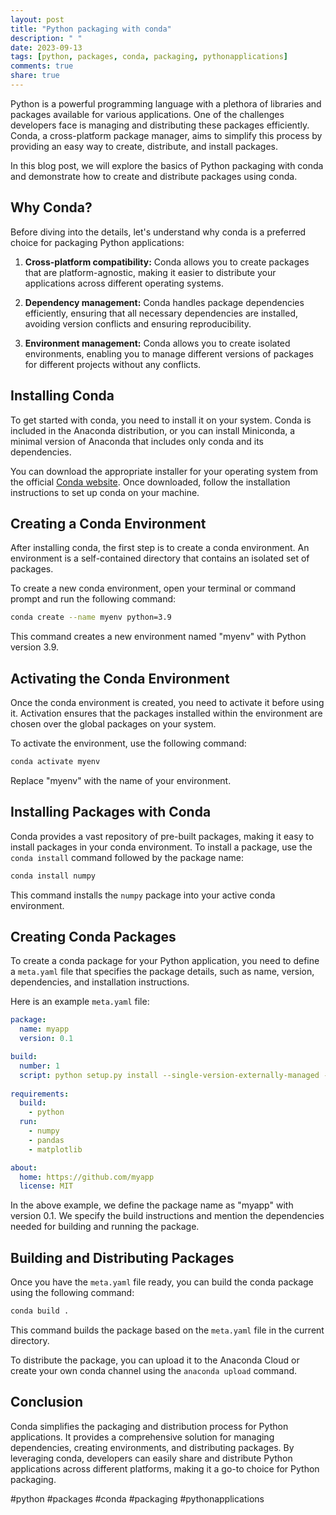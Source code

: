 ```yaml
---
layout: post
title: "Python packaging with conda"
description: " "
date: 2023-09-13
tags: [python, packages, conda, packaging, pythonapplications]
comments: true
share: true
---
```


Python is a powerful programming language with a plethora of libraries and packages available for various applications. One of the challenges developers face is managing and distributing these packages efficiently. Conda, a cross-platform package manager, aims to simplify this process by providing an easy way to create, distribute, and install packages.

In this blog post, we will explore the basics of Python packaging with conda and demonstrate how to create and distribute packages using conda.

## Why Conda?

Before diving into the details, let's understand why conda is a preferred choice for packaging Python applications:

1. **Cross-platform compatibility:** Conda allows you to create packages that are platform-agnostic, making it easier to distribute your applications across different operating systems.

2. **Dependency management:** Conda handles package dependencies efficiently, ensuring that all necessary dependencies are installed, avoiding version conflicts and ensuring reproducibility.

3. **Environment management:** Conda allows you to create isolated environments, enabling you to manage different versions of packages for different projects without any conflicts.

## Installing Conda

To get started with conda, you need to install it on your system. Conda is included in the Anaconda distribution, or you can install Miniconda, a minimal version of Anaconda that includes only conda and its dependencies.

You can download the appropriate installer for your operating system from the official [Conda website](https://conda.io/projects/conda/en/latest/user-guide/install/index.html). Once downloaded, follow the installation instructions to set up conda on your machine.

## Creating a Conda Environment

After installing conda, the first step is to create a conda environment. An environment is a self-contained directory that contains an isolated set of packages.

To create a new conda environment, open your terminal or command prompt and run the following command:

```bash
conda create --name myenv python=3.9
```

This command creates a new environment named "myenv" with Python version 3.9.

## Activating the Conda Environment

Once the conda environment is created, you need to activate it before using it. Activation ensures that the packages installed within the environment are chosen over the global packages on your system.

To activate the environment, use the following command:

```bash
conda activate myenv
```

Replace "myenv" with the name of your environment.

## Installing Packages with Conda

Conda provides a vast repository of pre-built packages, making it easy to install packages in your conda environment. To install a package, use the `conda install` command followed by the package name:

```bash
conda install numpy
```

This command installs the `numpy` package into your active conda environment.

## Creating Conda Packages

To create a conda package for your Python application, you need to define a `meta.yaml` file that specifies the package details, such as name, version, dependencies, and installation instructions.

Here is an example `meta.yaml` file:

```yaml
package:
  name: myapp
  version: 0.1

build:
  number: 1
  script: python setup.py install --single-version-externally-managed --record=record.txt
  
requirements:
  build:
    - python
  run:
    - numpy
    - pandas
    - matplotlib

about:
  home: https://github.com/myapp
  license: MIT
```

In the above example, we define the package name as "myapp" with version 0.1. We specify the build instructions and mention the dependencies needed for building and running the package.

## Building and Distributing Packages

Once you have the `meta.yaml` file ready, you can build the conda package using the following command:

```bash
conda build .
```

This command builds the package based on the `meta.yaml` file in the current directory.

To distribute the package, you can upload it to the Anaconda Cloud or create your own conda channel using the `anaconda upload` command.

## Conclusion

Conda simplifies the packaging and distribution process for Python applications. It provides a comprehensive solution for managing dependencies, creating environments, and distributing packages. By leveraging conda, developers can easily share and distribute Python applications across different platforms, making it a go-to choice for Python packaging.

#python #packages #conda #packaging #pythonapplications